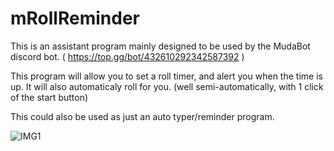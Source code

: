 # mRollReminder
This is an assistant program mainly designed to be used by the MudaBot discord bot. ( https://top.gg/bot/432610292342587392 )

This program will allow you to set a roll timer, and alert you when the time is up.
It will also automaticaly roll for you. (well semi-automatically, with 1 click of the start button)

This could also be used as just an auto typer/reminder program.


![IMG1](https://i.imgur.com/7fpsnv8.png)
 

